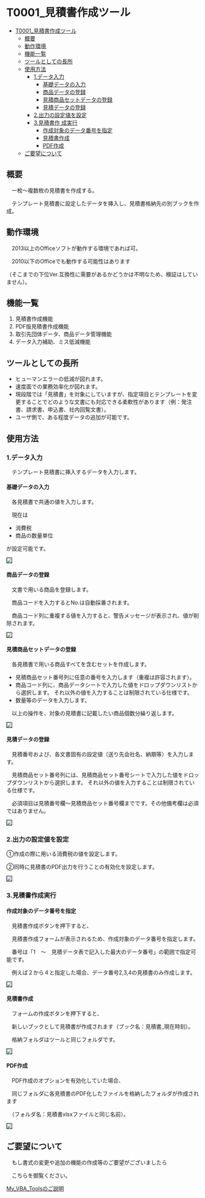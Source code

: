 

# T0001_見積書作成ツール



<div class="toc">
  <ul>
    <li><a href="#T0001_見積書作成ツール">T0001_見積書作成ツール</a>
      <ul>
        <li><a href="#概要">概要</a></li>
        <li><a href="#動作環境">動作環境</a></li>
        <li><a href="#機能一覧">機能一覧</a></li>
        <li><a href="#ツールとしての長所">ツールとしての長所</a></li>
        <li><a href="#使用方法">使用方法</a>
          <ul>
            <li><a href="#1.データ入力">1.データ入力</a>
              <ul>
                <li><a href="#基礎データの入力">基礎データの入力</a></li>
                <li><a href="#商品データの登録">商品データの登録</a></li>
                <li><a href="#見積商品セットデータの登録">見積商品セットデータの登録</a></li>
                <li><a href="#見積データの登録">見積データの登録</a></li>
              </ul>
            </li>
            <li><a href="#2.出力の設定値を設定">2.出力の設定値を設定</a></li>
            <li><a href="#3.見積書作 成実行">3.見積書作 成実行</a>
              <ul>
                <li><a href="#作成対象のデータ番号を指定">作成対象のデータ番号を指定</a></li>
                <li><a href="#見積書作成">見積書作成</a></li>
                <li><a href="#PDF作成">PDF作成</a></li>
              </ul>
            </li>
          </ul>
        </li>
        <li><a href="#ご要望について">ご要望について</a></li>
      </ul>
    </li>
  </ul>
</div>



## 概要

　一枚～複数枚の見積書を作成する。

　テンプレート見積書に設定したデータを挿入し、見積書格納先の別ブックを作成。



## 動作環境

　2013以上のOfficeソフトが動作する環境であれば可。

　2010以下のOfficeでも動作する可能性はあります

（そこまでの下位Ver.互換性に需要があるかどうかは不明なため、検証はしていません）。



## 機能一覧

1. 見積書作成機能
2. PDF版見積書作成機能
3. 取引先団体データ、商品データ管理機能
4. データ入力補助、ミス低減機能



## ツールとしての長所

- ヒューマンエラーの低減が図れます。
- 速度面での業務効率化が図れます。
- 現段階では「見積書」を対象にしていますが、指定項目とテンプレートを変更することでどのような文書にも対応できる柔軟性があります（例：発注書、請求書、申込書、社内回覧文書）。
- ユーザ側で、ある程度データの追加が可能です。



## 使用方法

### 1.データ入力

　テンプレート見積書に挿入するデータを入力します。



#### 基礎データの入力

　各見積書で共通の値を入力します。

　現在は

 - 消費税
 - 商品の数量単位

が設定可能です。



<img src="../_ImageForMarkdown/T0001/image_1.png" style="zoom:80%;border: 1px  solid" />



#### 商品データの登録

　文書で用いる商品を登録します。

　商品コードを入力するとNo.は自動採番されます。

　商品コード列に重複する値を入力すると、警告メッセージが表示され、値が削除されます。

<img src="../_ImageForMarkdown/T0001/image_2.png" style="zoom:80%;border: 1px  solid" />



#### 見積商品セットデータの登録

　各見積書で用いる商品すべてを含むセットを作成します。

- 見積商品セット番号列に任意の番号を入力します（重複は許容されます）。
- 商品コード列に、商品データシートで入力した値をドロップダウンリストから選択します。
それ以外の値を入力することは制限されている仕様です。
- 数量等のデータを入力します。

　以上の操作を、対象の見積書に記載したい商品個数分繰り返します。



<img src="../_ImageForMarkdown/T0001/image_3.png" style="zoom:80%;border: 1px  solid" />



#### 見積データの登録

　見積番号および、各文書固有の設定値（送り先会社名、納期等）を入力します。

　見積商品セット番号列には、見積商品セット番号シートで入力した値をドロップダウンリストから選択します。
それ以外の値を入力することは制限されている仕様です。

　必須項目は見積番号欄～見積商品セット番号欄までです。その他備考欄は必須ではありません。



<img src="../_ImageForMarkdown/T0001/image_4.png" style="zoom:80%;border: 1px  solid" />



### 2.出力の設定値を設定

①作成の際に用いる消費税の値を設定します。

②同時に見積書のPDF出力を行うことの有効化を設定します。



<img src="../_ImageForMarkdown/T0001/image_5.png" style="zoom:80%;border: 1px  solid" />



### 3.見積書作成実行



#### 作成対象のデータ番号を指定

　見積書作成ボタンを押下すると、

　見積書作成フォームが表示されるため、作成対象のデータ番号を指定します。



　番号は「1　～　見積データ表で記入した最大のデータ番号」の範囲で指定可能です。

　例えば２から４と指定した場合、データ番号2,3,4の見積書のみ作成します。



<img src="../_ImageForMarkdown/T0001/image_6.png" style="zoom:80%;border: 1px  solid" />





#### 見積書作成

　フォームの作成ボタンを押下すると、

　新しいブックとして見積書が作成されます（ブック名：見積書_現在時刻）。

　格納フォルダはツールと同じフォルダです。



<img src="../_ImageForMarkdown/T0001/image_7.png" style="zoom:80%;border: 1px  solid" />



#### PDF作成

　PDF作成のオプションを有効化していた場合、

　同じフォルダに各見積書のPDF化したファイルを格納したフォルダが作成されます

　（フォルダ名：見積書xlsxファイルと同じ名前）。



<img src="../_ImageForMarkdown/T0001/image_8.png" style="zoom:80%;border: 1px  solid" />



## ご要望について

　もし書式の変更や追加の機能の作成等のご要望がございましたら

　こちらを御覧ください。



[My_VBA_Toolsのご説明](https://github.com/dede-20191130/My_VBA_Tools#%E4%BB%95%E4%BA%8B%E3%81%AE%E3%81%94%E4%BE%9D%E9%A0%BC)